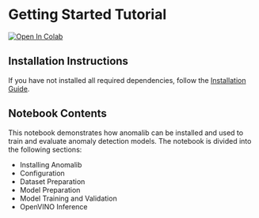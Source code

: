 # Getting Started Tutorial

[![Open In Colab](https://colab.research.google.com/assets/colab-badge.svg)](https://colab.research.google.com/github/openvinotoolkit/anomalib/blob/main/examples/notebooks/000_getting_started/001_getting_started.ipynb)

## Installation Instructions

If you have not installed all required dependencies, follow the [Installation Guide](https://openvinotoolkit.github.io/anomalib/getting_started/installation/index.html).

## Notebook Contents

This notebook demonstrates how anomalib can be installed and used to train and evaluate anomaly detection models. The notebook is divided into the following sections:

- Installing Anomalib
- Configuration
- Dataset Preparation
- Model Preparation
- Model Training and Validation
- OpenVINO Inference

